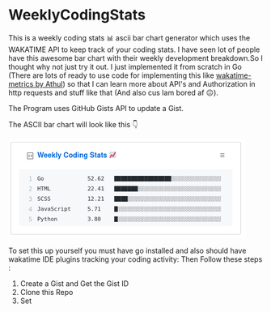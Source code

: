 # WeeklyCodingStats

This is a weekly coding stats
📊   ascii bar chart generator which uses the WAKATIME API to keep track of your coding stats.
I have seen lot of people have this awesome bar chart with their weekly development breakdown.So I thought why not just try it out.
I just implemented it from scratch in Go (There are lots of ready to use code for implementing this like [wakatime-metrics by Athul](https://github.com/athul/wakatime-metrics)) so that I can learn more about API's and Authorization in http requests and stuff like that (And also cus Iam bored af 😐).

The Program uses GitHub Gists API to update a Gist.

The ASCII bar chart will look like this 👇


![image](asciibar.png)

To set this up yourself you must have go installed and also should have wakatime IDE plugins tracking your coding activity:
Then Follow these steps :

1) Create a Gist and Get the Gist ID 
2) Clone this Repo
3) Set 

